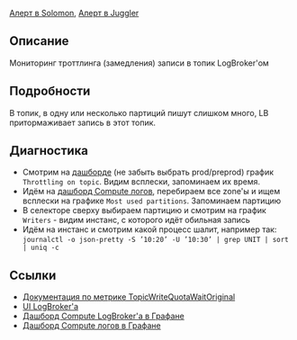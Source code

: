 [Алерт в Solomon](https://solomon.yandex-team.ru/admin/projects/yandexcloud/alerts?text=compute+logbroker+topic), [Алерт в Juggler](https://juggler.yandex-team.ru/check_details/?host=yc_compute_logbroker_prod&service=topic-compute-journald)

## Описание
Мониторинг троттлинга (замедления) записи в топик LogBroker'ом

## Подробности
В топик, в одну или несколько партиций пишут слишком много, LB притормаживает запись в этот топик.

## Диагностика
- Смотрим на [дашборде](https://grafana.yandex-team.ru/d/LFsrF59Mk/logbroker?orgId=1&refresh=5s&from=now-24h&to=now&var-cluster=preprod&var-topic=logs%2Fjournald%2Ftopic&var-account=yc.compute.cloud) (не забыть выбрать prod/preprod) график `Throttling on topic`. Видим всплески, запоминаем их время.
- Идём на [дашборд Compute логов](https://grafana.yandex-team.ru/d/7H16_F6Mz/cloud-compute-logs?orgId=1), перебираем все zone'ы и ищем всплески на графике `Most used partitions`. Запоминаем партицию
- В селекторе сверху выбираем партицию и смотрим на график `Writers` - видим инстанс, с которого идёт обильная запись
- Идём на инстанс и смотрим какой процесс шалит, например так: `journalctl -o json-pretty -S ’10:20’ -U ’10:30’ | grep UNIT | sort | uniq -c`

## Ссылки
- [Документация по метрике TopicWriteQuotaWaitOriginal](https://logbroker.yandex-team.ru/docs/reference/metrics#TopicWriteQuotaWaitOriginal)
- [UI LogBroker'a](https://logbroker.cloud.yandex.ru/yc-logbroker/accounts/yc.compute.cloud/logs?page=browser&type=directory)
- [Дашборд Compute LogBroker'a в Графане](https://grafana.yandex-team.ru/d/LFsrF59Mk/logbroker?orgId=1&refresh=5s&from=now-3h&to=now&var-cluster=preprod&var-topic=logs%2Fjournald%2Ftopic&var-account=yc.compute.cloud)
- [Дашборд Compute логов в Графане](https://grafana.yandex-team.ru/d/7H16_F6Mz/cloud-compute-logs?orgId=1&var-cluster=prod&var-zone=myt&var-partition=-)
